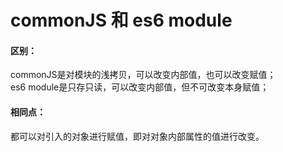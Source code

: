 # commonJS 和 es6 module

#### 区别：
commonJS是对模块的浅拷贝，可以改变内部值，也可以改变赋值；  
es6 module是只存只读，可以改变内部值，但不可改变本身赋值；  

  
#### 相同点：
都可以对引入的对象进行赋值，即对对象内部属性的值进行改变。
